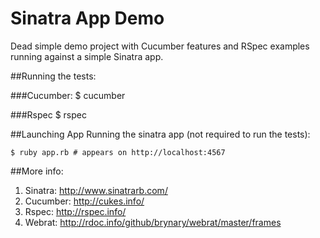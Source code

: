 # Sinatra App Demo
Dead simple demo project with Cucumber features and RSpec examples running against a simple
Sinatra app.

##Running the tests:

###Cucumber:
    $ cucumber

###Rspec
    $ rspec

##Launching App
Running the sinatra app (not required to run the tests):

    $ ruby app.rb # appears on http://localhost:4567

##More info:

1. Sinatra:  http://www.sinatrarb.com/
2. Cucumber: http://cukes.info/
3. Rspec:    http://rspec.info/
4. Webrat:   http://rdoc.info/github/brynary/webrat/master/frames